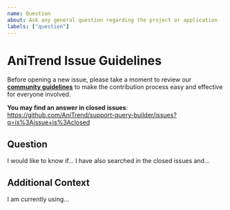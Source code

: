 ```yaml
---
name: Question
about: Ask any general question regarding the project or application
labels: ["question"]
---
```


# AniTrend Issue Guidelines

Before opening a new issue, please take a moment to review our [**community guidelines**](https://github.com/AniTrend/support-query-builder/blob/develop/CONTRIBUTING.md) to make the contribution process easy and effective for everyone involved.

**You may find an answer in closed issues**:
https://github.com/AniTrend/support-query-builder/issues?q=is%3Aissue+is%3Aclosed

## Question
<!-- Clearly and explicitly explain the details about your question -->

I would like to know if... I have also searched in the closed issues and...

## Additional Context
<!-- Any additional information regarding your question, you may also add screenshots if any under this section -->

I am currently using...
